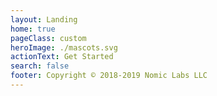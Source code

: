 ```yaml
---
layout: Landing
home: true 
pageClass: custom
heroImage: ./mascots.svg
actionText: Get Started
search: false
footer: Copyright © 2018-2019 Nomic Labs LLC
---
```

